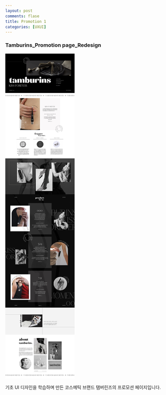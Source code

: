 ```yaml
---
layout: post
comments: flase
title: Promotion 1
categories: [UXUI]
---
```


### Tamburins_Promotion page_Redesign

![](/img/01.jpg)

기초 UI 디자인을 학습하며 만든 코스메틱 브랜드 탬버린즈의 프로모션 페이지입니다.
